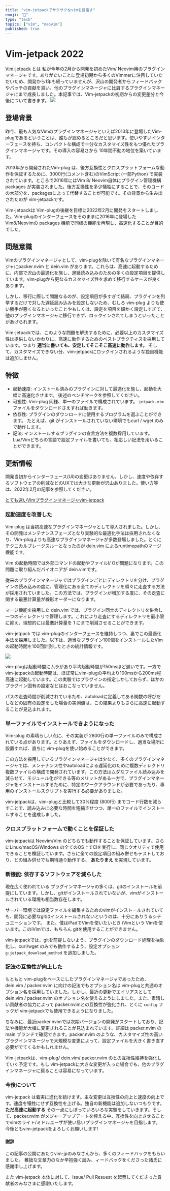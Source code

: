 ```yaml
---
title: "vim-jetpackでサクサクなvimを目指す"
emoji: "🚀"
type: "tech"
topics: ["vim", "neovim"]
published: true
---
```


# Vim-jetpack 2022

[Vim-jetpack](https://github.com/tani/vim-jetpack) とは 私が今年の2月から開発を初めたVim/ Neovim用のプラグインマネージャです。ありがたいことに登場初期から多くのVimmerに注目していただいため、開発から1年も経っていませんが、沢山の開発者からフィードバックやパッチの貢献を貰い、他のプラグインマネージャに比肩するプラグインマネージャにまで成長しました。本記事では、Vim-jetpackの初期からの変更差分と今後について書きます。
![](/images/star_history_jetpack_2022.png)

## 登場背景

昨今、最も人気なVimのプラグインマネージャといえば2013年に登場したVim-plugであるということは、誰もが認めるところだと思います。使いやすいインターフェースを持ち、コンパクトな構成で十分なカスタマイズ性をもつ優れたプラグインマネージャです。その導入の容易さから 10年間不動の地位を築いています。

2013年から開発されたVim-plug は、後方互換性とクロスプラットフォームな動作を保証するために、3000行(コメント含む)のVimScript (一部Python) で実装されています。ところで2016年にはVim 8/ Neovim自体にプラグイン管理機構 packages が実装されました。後方互換性を多少犠牲にすることで、そのコードの大部分を、packagesによって代替することが可能です。その背景から生み出されたのが vim-jetpackです。

Vim-jetpackは Vim-plugの後継を目標に2022年2月に開発をスタートしました。Vim-plugのインターフェースをそのままに2016年に登場した Vim8/Neovimの packages 機能で同様の機能を再現し、高速化することが目的でした。

## 問題意識

Vimのプラグインマネージャとして、vim-plugを除いて有名なプラグインマネージャにpacker.nvim と dein.vim があります。これらは、高速に起動するために、内部で沢山の最適化を施し、遅延読み込みのための多くの設定項目を提供しています。vim-plugから更なるカスタマイズ性を求めて移行するケースが良くあります。

しかし、移行に際して問題なるのが、設定項目が多すぎて結局、プラグインを列挙するだけで対した遅延読み込みを設定しないため、むしろ vim-plug よりも使い勝手が悪くなるといったことやもしくは、設定を項目を細かく設定しすぎて、他のプラグインマネージャに移行できず、ロックインされてしまうといったことがあげられます。

Vim-jetpackでは、このような問題を解決するために、必要以上のカスタマイズ性は提供しないかわりに、高速に動作するためのベストプラクティスを採用しています。つまり **適当に書いても、安定してそこそこ高速に動作します。** そして、カスタマイズできない分、vim-jetpackにロックインされるような独自機能は追加しません。

## 特徴

- 起動速度: インストール済みのプラグインに対して最適化を施し、起動を大幅に高速化させます。    後述のベンチマークを参照してください。
- 可搬性: Vim-plug 同様、単一のファイルで構成されています。  `jetpack.vim` ファイルをダウンロードさえすれば動きます。
- 依存性: プラグインのダウンロードに使用するプログラムを選ぶことができます。  たとえば、git がインストールされていない環境でもcurl / wget のみで動作します。
- 記法: インストールするプラグインの宣言方法を複数採用しています。  Lua/Vimどちらの言語で設定ファイルを書いても、相応しい記法を用いることができます。

## 更新情報

開発当初からインターフェース(UI)の変更はありません。しかし、速度や依存するソフトウェアの削減などのUXでは大きな更新が沢山ありました。使い方等は、2022年2月の記事を参照してください。

[とても速いVimプラグインマネージャvim-jetpack](https://zenn.dev/dog/articles/jetpack_intro)

### 起動速度を改善した

Vim-plug は当初高速なプラグインマネージャとして導入されました。しかし、その開発はメンテナンスフェーズとなり実験的な最適化手法は採用されなくなり、Vim-plugよりも高速なプラグインマネージャが多数登場しました。とくにテクニカルブレークスルーとなったのが dein.vim によるruntimepathのマージ機能です。

Vim の起動時間では外部コマンドの起動やファイルI/ Oが問題になります。この問題に取り組んだパイオニアが dein.vimです。

従来のプラグインマネージャではプラグインごとにディレクトリを分け、プラグインの読み込みの度に、管理化にある全てのディレクトリを順々に走査する方法が採用されていました。この方法では、プラグインが増加する度に、その走査に関する最悪計算量が線形オーダーになります。

マージ機能を採用した dein.vim では、プラグイン同士のディレクトリを併合し一つのディレクトリで管理します。これにより走査にするディレクトリを最小限に抑え、理想的には最悪計算量を 1 にまで削減させることができます。

vim-jetpack では vim-plugのインターフェースを維持しつつ、裏でこの最適化手法を採用しました。以下は、適当なプラグイン100個をインストールしたVimの起動時間を100回計測したときの統計情報です。

![](/images/jetpack_benchmark_2022.png)

vim-plugは起動時間にムラがあり平均起動時間が150msほど遅いです。一方で vim-jetpackの起動時間は、ほぼ常にvim-plugの平均より100msから200ms程高速に起動しています。この実験ではプラグインの指定しかしておらず、ほかのプラグイン固有の設定などはおこなっていません。

パスの走査時間が削減されているため、autoloadに定義してある関数の呼びだしなどの固有の設定をした場合の実測値は、この結果よりもさらに高速に起動することが見込まれます。

### 単一ファイルでインストールできようになった

Vim-plug の素晴らしい点に、その実装が 2800行の単一ファイルのみで構成されている点があります。とりあえず、ファイルをダウンロードし、適当な場所に設置すれば、直ちに vim-plugを使い始めることができます。

この方法を採用しているプラグインマネージャは少なく、多くのプラグインマネージャでは、メンテナンス性やautoloadによる遅延化のために複数ディレクトリ複数ファイルの構成で開発されています。この方法はムダなファイル読み込みを減らせて、モジュール化ができる等のメリットがある一方で、プラグインマネージャをインストールするために、特定のワークアラウンドが必要であったり、専用のインストールスクリプトを実行する必要がありました。

vim-jetpackは、vim-plugと比較して30%程度 (800行) までコード行数を減らすことで、読み込みに必要な時間を短縮させつつ、単一のファイルでインストールすることを達成しました。

### クロスプラットフォームで動くことを保証した

vim-jetpackは Neovim/Vim のどちらでも動作することを保証しています。さらにLinux/macOS/Windows の全てのOS上でCIを実行し、同じクオリティで使用できることを検証しています。さらに全ての設定項目の組み併せもテストしており、どの組み併せでも期待通り動作する、 **あたりまえ** を実現しています。

### 新機能: 依存するソフトウェアを減らした

現在広く使われている プラグインマネージャの多くは、gitのインストールを前提にしています。しかし、gitがインストールされていないが、vimがインストールされている環境も相当数存在します。

サーバー環境では設定ファイルを編集するためのvimがインストールされていても、開発に必要なgitはインストールされないというのは、十分にありうるシチュエーションです。
また、僕はiPadでVimを使いたいとき iVimという Vimを使います。このiVimでは、もちろん gitを使用することができません。

vim-jetpackでは、gitを前提しないよう、プラグインのダウンロード処理を抽象化し、curl/wget のみでも動作するよう、設定オプション `g:jetpack_download_method` を追加しました。

### 記法の互換性が向上した

もともと vim-plugをベースにしたプラグインマネージャであったため、dein.vim / packer.nvim に向けの記法でもオプション名は vim-plugと共通のオプション名を採用していました。しかし、最近の更新でエイリアスとして dein.vim / packer.nvim のオプション名を使えるようにしました。また、素晴しい貢献者の協力によって packer.nvimとの互換性が強化され、とくに `config` フックが vim-jetpackでも使用できるようになりました。

ちなみに、最近packer.nvimでは次期バージョンの開発がスタートしており、記法や機能が大幅に変更されることが見込まれています。詳細は packer.nvim の main ブランチで確認できます。packer.nvim のような、カスタマイズ性の高いプラグインマネージャで大規模な変更によって、設定ファイルを大きく書き直す必要がでてくるかもしれません。

Vim-jetpackは、vim-plug/ dein.vim/ packer.nvim のとの互換性維持を強化していく予定です。もし vim-jetpackに大きな変更が入った場合でも、他のプラグインマネージャに戻ることは容易になっています。

### 今後について

vim-jetpack は着実に進化を続けます。主な変更は互換性の向上と速度の向上です。速度を犠牲にせず互換性を上げる。独自の新機能は追加しないつもりです。 **ただ高速に起動する** その一点にしぼっていろいろな実験をしていきます。そして、packer.nvim がメジャーアップデートを控える中、互換性を向上させることでvimのライト/ミドルユーザが使い易いプラグインマネージャを目指します。
今後ともvim-jetpackをよろしくお願いします!

#### 謝辞

この記事の公開にあたりvim-jpのみなさんから、多くのフィードバックをもらいました。
稚拙な文章力のなか辛抱強く読み、ィードバックをくださった諸氏に感謝申し上げます。

また vim-jetpack 本体に対して、Issue/ Pull Resuest を起票してくださった貢献者のみなさまに感謝いたします。